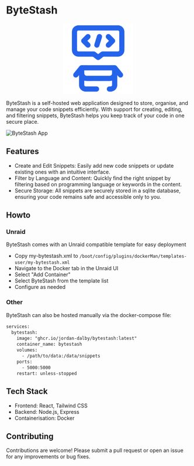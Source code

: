 # ByteStash
<p align="center">
  <img src="https://raw.githubusercontent.com/jordan-dalby/ByteStash/refs/heads/main/client/public/logo192.png" />
</p>

ByteStash is a self-hosted web application designed to store, organise, and manage your code snippets efficiently. With support for creating, editing, and filtering snippets, ByteStash helps you keep track of your code in one secure place.

![ByteStash App](https://raw.githubusercontent.com/jordan-dalby/ByteStash/refs/heads/main/media/app-image.png)

## Features
- Create and Edit Snippets: Easily add new code snippets or update existing ones with an intuitive interface.
- Filter by Language and Content: Quickly find the right snippet by filtering based on programming language or keywords in the content.
- Secure Storage: All snippets are securely stored in a sqlite database, ensuring your code remains safe and accessible only to you.

## Howto
### Unraid
ByteStash comes with an Unraid compatible template for easy deployment
- Copy my-bytestash.xml to `/boot/config/plugins/dockerMan/templates-user/my-bytestash.xml`
- Navigate to the Docker tab in the Unraid UI
- Select "Add Container"
- Select ByteStash from the template list
- Configure as needed

### Other
ByteStash can also be hosted manually via the docker-compose file:
```
services:
  bytestash:
    image: "ghcr.io/jordan-dalby/bytestash:latest"
    container_name: bytestash
    volumes:
      - /path/to/data:/data/snippets
    ports:
      - 5000:5000
    restart: unless-stopped
```

## Tech Stack
- Frontend: React, Tailwind CSS
- Backend: Node.js, Express
- Containerisation: Docker

## Contributing
Contributions are welcome! Please submit a pull request or open an issue for any improvements or bug fixes.